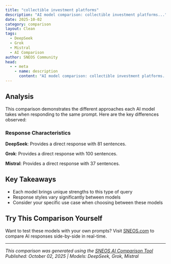 ```yaml
---
title: "collectible investment platforms"
description: "AI model comparison: collectible investment platforms..."
date: 2025-10-02
category: comparison
layout: Clean
tags:
  - DeepSeek
  - Grok
  - Mistral
  - AI Comparison
author: SNEOS Community
head:
  - - meta
    - name: description
      content: "AI model comparison: collectible investment platforms..."
---
```


<ChatComparison
  title="collectible investment platforms"
  prompt="collectible investment platforms"
  :responses='{"DeepSeek": "Of course. This is a fascinating and rapidly growing area of the investment world. Collectible investment platforms are online marketplaces that allow individuals to buy, sell, and sometimes even trade fractional shares of high-value collectible assets.\n\nHere\u2019s a comprehensive breakdown of collectible investment platforms, including how they work, key players, benefits, risks, and how to get started.\n\n### What Are Collectible Investment Platforms?\n\nAt their core, these platforms democratize access to assets that were traditionally only available to the ultra-wealthy. They use a model called **fractional ownership**, where a single valuable item (like a rare trading card or a vintage car) is purchased by the platform and then divided into shares that are sold to individual investors.\n\n---\n\n### How They Typically Work\n\n1. **Sourcing \u0026 Authentication:** The platform sources a high-quality, desirable asset. A critical part of their value proposition is rigorous authentication and grading by third-party experts (e.g., PSA for cards, CGC for comics).\n2. **Securitization:** The asset is placed into a legal entity (like an LLC), making it a securitized asset. This is what allows it to be divided into shares.\n3. **Fractional Offering:** Shares of the asset are offered to the platform\u0027s users at a fixed price per share.\n4. **Trading:** After the initial offering, a secondary marketplace usually opens, allowing users to buy and sell their shares amongst themselves, much like a stock exchange.\n5. **Custody \u0026 Insurance:** The physical asset is stored in a secure, insured, climate-controlled vault.\n\n---\n\n### Major Categories \u0026 Key Platforms\n\nThe market has specialized into platforms focusing on different types of collectibles.\n\n#### **1. Sports Cards \u0026 Memorabilia**\nThis is the most mature segment of the market.\n* **Rally Rd:** A pioneer in the space. Offers a wide range of assets from sports cards (Honus Wagner) to collectible cars (Batmobile) and pop culture items.\n* **Collectable:** Focuses heavily on data-driven investing, with deep analytics on past sales and market trends. Strong focus on high-end sports cards and memorabilia.\n* **Alt:** Known for its user-friendly app and a large marketplace for both fractional and whole collectibles, especially modern sports cards.\n* **Loupe:** A platform focused exclusively on sealed collectibles (ungraded, in original packaging) like sealed video games, booster boxes, and vintage toys.\n\n#### **2. Fine Art**\n* **Masterworks:** The leader in the fine art fractional space. They specialize in buying blue-chip art by artists like Banksy, Basquiat, and Yayoi Kusama, with a strong focus on art market research.\n* **Otis (now known as Public Premium):** Offers a broader range of \u0022cultural assets,\u0022 including art, sneakers, and collectibles, integrated into the Public.com investing app.\n\n#### **3. Trading Cards \u0026 Comics (Beyond Sports)**\n* **StarStock:** Focuses on the \u0022assetization\u0022 of modern sports and Pok\u00E9mon cards, offering a seamless process from breaking packs to grading and selling fractions.\n* **PCG (Pop Culture Collectibles):** Specializes in high-end comic books, vintage video games, and trading cards (like Pok\u00E9mon and Magic: The Gathering).\n\n#### **4. Diverse \u0026 Niche Collectibles**\nSome platforms cast a wider net.\n* **Rally Rd** (mentioned above) covers cars, watches, and fine wine.\n* **Vaulted:** Unique for focusing on fractional ownership of physical gold and silver, bridging the gap between collectibles and commodities.\n\n---\n\n### Benefits of Using These Platforms\n\n* **Accessibility \u0026 Affordability:** You can own a piece of a $1 million comic book for as little as $10.\n* **Diversification:** Allows you to diversify your portfolio beyond traditional stocks and bonds into alternative assets with low correlation to the stock market.\n* **Liquidity:** The secondary markets provide a way to exit your investment without the platform having to sell the entire physical asset.\n* **Reduced Hassle:** No need to worry about storage, insurance, or authentication\u2014the platform handles it all.\n* **Passion Investing:** Allows you to invest in things you are personally passionate about.\n\n---\n\n### Significant Risks \u0026 Considerations\n\n* **Illiquidity \u0026 Trading Halts:** Even with a secondary market, there\u0027s no guarantee you can sell your shares instantly. Some assets may have low trading volume. Platforms can also halt trading.\n* **High Fees:** Be aware of management fees, transaction fees, and carried interest fees that can eat into your returns.\n* **Volatility \u0026 Speculation:** The collectibles market can be highly speculative and driven by trends. Prices can be much more volatile than traditional investments.\n* **Platform Risk:** You are trusting the platform with your money and the asset\u0027s security. The platform could fail or be mismanaged.\n* **Valuation Risk:** The initial valuation is set by the platform. There\u0027s no guarantee the market will agree with that valuation in the secondary market.\n* **No Income Generation:** Unlike dividend stocks or rental property, these assets don\u0027t generate cash flow. Your return is 100% dependent on capital appreciation.\n\n---\n\n### How to Get Started \u0026 Best Practices\n\n1. **Do Your Research:** Don\u0027t just invest in a \u0022cool\u0022 item. Research the asset\u0027s market, its past sales history (look at PriceRealized.com for art, eBay sold listings for cards), and its cultural significance.\n2. **Choose Your Platform Wisely:** Look into the platform\u0027s track record, fee structure, and the quality of their authentication partners.\n3. **Start Small:** Treat this as a speculative, alternative investment. Allocate only a small portion of your overall portfolio that you are willing to lose.\n4. **Diversify Within the Category:** Don\u0027t put all your money into one baseball card. Spread it across different assets, eras, or even categories (e.g., a mix of art, cards, and comics).\n5. **Understand the Exit:** Read the platform\u0027s terms to understand how and when a full asset sale occurs, and how profits are distributed.\n\n### The Future Outlook\n\nThe sector is still evolving. We are seeing trends like:\n* **Increased regulation** as the space matures.\n* **More data and analytics** to help investors make informed decisions.\n* **Blockchain and NFTs** being used to verify ownership and provenance.\n\nIn summary, collectible investment platforms offer an exciting new way to engage with the world of collectibles as an asset class. However, they come with unique risks and should be approached with caution, thorough research, and a clear understanding that they are a long-term, speculative play.", "Grok": "Collectible investment platforms are online marketplaces or services that allow individuals to invest in, buy, sell, or trade collectible items as alternative assets. These platforms often focus on items like art, trading cards, sneakers, vintage toys, wine, watches, NFTs (non-fungible tokens), and other high-value or rare collectibles. They aim to democratize access to alternative investments by fractionalizing ownership, providing authentication, and creating liquid markets for traditionally illiquid assets.\n\nBelow is an overview of collectible investment platforms, including some popular examples, their features, and considerations for investors:\n\n---\n\n### **1. Types of Collectible Investment Platforms**\n- **Fractional Ownership Platforms**: These allow investors to buy shares or fractions of high-value collectibles, lowering the entry barrier for investment.\n- **Marketplaces**: Platforms where users can buy, sell, or trade collectibles directly, often with tools for authentication and pricing.\n- **NFT and Digital Collectibles Platforms**: Focus on blockchain-based digital collectibles like art, virtual real estate, or gaming assets.\n- **Specialized Platforms**: Platforms targeting specific niches, such as wine, sneakers, or sports memorabilia.\n\n---\n\n### **2. Popular Collectible Investment Platforms**\nHere are some well-known platforms across different categories:\n\n#### **Art and Historical Collectibles**\n- **Masterworks**: \n - Focus: Fractional ownership of fine art.\n - Features: Investors can buy shares in artworks by famous artists like Banksy or Basquiat. Masterworks handles storage, insurance, and eventual sales, distributing profits to shareholders.\n - Pros: Access to blue-chip art without needing millions of dollars.\n - Cons: High fees (1.5% annual management fee \u002B 20% of profit upon sale) and illiquidity (artworks are held for 3-10 years).\n- **Rally**:\n - Focus: Fractional ownership of collectibles like vintage cars, rare books, sports memorabilia, and watches.\n - Features: Investors buy shares in assets, and Rally manages storage and maintenance. Assets can be sold or traded on the platform.\n - Pros: Diverse asset classes and low entry points (as little as $10 per share).\n - Cons: Limited liquidity and platform fees.\n\n#### **Trading Cards and Sports Memorabilia**\n- **Alt**:\n - Focus: Trading cards (e.g., Pok\u00E9mon, baseball, Magic: The Gathering).\n - Features: Provides a marketplace for buying/selling cards and offers fractional ownership through its \u0022Vault\u0022 system. Also provides data-driven insights for collectors.\n - Pros: Authentication services and market analytics.\n - Cons: High volatility in card values and platform fees.\n- **Goldin Auctions**:\n - Focus: High-end sports memorabilia and trading cards.\n - Features: An auction platform for rare items like game-worn jerseys, autographed items, and vintage cards.\n - Pros: Trusted for high-value collectibles.\n - Cons: Geared toward experienced collectors with significant capital.\n\n#### **Sneakers and Streetwear**\n- **StockX**:\n - Focus: Sneakers, streetwear, and other collectibles.\n - Features: A \u0022stock market\u0022 for sneakers where users can buy/sell authenticated items at market prices. Includes price charts and portfolio tracking.\n - Pros: High liquidity and transparent pricing.\n - Cons: Fees on transactions (3% seller fee \u002B payment processing fees).\n- **GOAT**:\n - Focus: Sneakers and apparel.\n - Features: A marketplace for buying/selling authenticated sneakers with a focus on rare releases.\n - Pros: Trusted authentication process.\n - Cons: Limited to specific categories of collectibles.\n\n#### **Wine and Spirits**\n- **Vinovest**:\n - Focus: Fine wine investment.\n - Features: Allows investors to build portfolios of fine wines, with Vinovest handling sourcing, storage, and sales. Offers fractional ownership for high-end bottles.\n - Pros: Diversification into a tangible asset with historical appreciation.\n - Cons: Fees (2.5-2.85% annual management fee) and long holding periods.\n- **WhiskyVest**:\n - Focus: Whisky and rare spirits.\n - Features: Similar to Vinovest but focused on whisky casks and bottles.\n - Pros: Niche market with potential for high returns.\n - Cons: Illiquidity and niche expertise required.\n\n#### **NFTs and Digital Collectibles**\n- **OpenSea**:\n - Focus: NFT marketplace for digital art, collectibles, and virtual assets.\n - Features: Users can buy, sell, or trade NFTs using cryptocurrency (e.g., Ethereum).\n - Pros: Wide variety of digital collectibles and high liquidity.\n - Cons: High volatility and risk of scams or \u201Crug pulls.\u201D\n- **Rarible**:\n - Focus: NFT creation and trading.\n - Features: Allows artists and collectors to mint and trade NFTs with customizable royalties.\n - Pros: Creator-friendly platform.\n - Cons: Gas fees (Ethereum network costs) can be high.\n\n---\n\n### **3. Key Features to Look for in a Platform**\n- **Authentication and Verification**: Ensures the collectibles are genuine and not counterfeit.\n- **Liquidity**: Ability to easily buy or sell your investment or shares.\n- **Fees**: Look for management fees, transaction fees, or profit-sharing structures.\n- **Storage and Insurance**: For physical assets, check if the platform handles secure storage and insurance.\n- **Market Data and Transparency**: Platforms should provide historical data, price trends, and performance metrics.\n- **Regulation and Security**: Ensure the platform adheres to financial or blockchain regulations and has robust cybersecurity.\n\n---\n\n### **4. Benefits of Collectible Investment Platforms**\n- **Diversification**: Collectibles can hedge against traditional market volatility (stocks, bonds).\n- **Accessibility**: Fractional ownership makes expensive assets accessible to smaller investors.\n- **Passion Investing**: Collectors can invest in items they are passionate about, such as art or sports memorabilia.\n- **Potential Returns**: Some collectibles, like rare sneakers or fine wine, have historically appreciated in value.\n\n---\n\n### **5. Risks and Considerations**\n- **Volatility**: Prices of collectibles can fluctuate wildly based on trends, demand, or economic conditions.\n- **Illiquidity**: Some platforms or assets may require holding periods of several years before you can sell.\n- **Fees**: High management or transaction fees can eat into returns.\n- **Counterfeit Risk**: Even with authentication, there is a risk of fraud or misrepresentation.\n- **Regulation**: Many platforms operate in a gray area of financial regulation, especially NFT marketplaces.\n- **Market Risk**: Cultural or trend shifts can devalue certain collectibles overnight (e.g., Beanie Babies in the 1990s).\n\n---\n\n### **6. Tips for Getting Started**\n1. **Research the Asset Class**: Understand the market dynamics of the collectible you\u2019re interested in (e.g., rarity, demand trends).\n2. **Start Small**: Test the waters with a small investment to understand the platform and risks.\n3. **Diversify**: Don\u2019t put all your money into one type of collectible or platform.\n4. **Check Reviews**: Look for user feedback on the platform\u2019s reliability, fees, and customer service.\n5. **Consult Experts**: For high-value investments, consider consulting appraisers or financial advisors with expertise in collectibles.\n\n---\n\n### **7. Conclusion**\nCollectible investment platforms offer a unique way to diversify investment portfolios and engage with alternative assets. However, they come with significant risks due to market volatility, illiquidity, and high fees. Whether you\u0027re a passionate collector or a speculative investor, ensure you thoroughly research the platform and asset class before committing funds.\n\nIf you\u2019re interested in a specific type of collectible or platform, let me know, and I can provide more tailored information!", "Mistral": "Collectible investment platforms have gained popularity as they provide a way for individuals to invest in and trade various types of collectibles, such as art, wine, sports memorabilia, and more. These platforms often democratize access to high-value assets that were previously only available to wealthy investors. Here are some notable collectible investment platforms:\n\n1. **Masterworks**:\n - **Focus**: Fine art.\n - **How it Works**: Masterworks allows investors to buy shares in high-value artworks. The platform handles the acquisition, storage, and eventual sale of the artworks, distributing profits to shareholders.\n\n2. **Rally**:\n - **Focus**: Diverse collectibles including classic cars, sports memorabilia, wine, and more.\n - **How it Works**: Rally acquires collectibles and offers shares to investors. The platform manages the assets and provides a secondary market for trading shares.\n\n3. **Otis**:\n - **Focus**: Cultural assets including art, sneakers, and collectibles.\n - **How it Works**: Otis allows investors to buy shares in cultural assets. The platform handles the acquisition, storage, and eventual sale of the assets, distributing profits to shareholders.\n\n4. **Vinovest**:\n - **Focus**: Fine wine.\n - **How it Works**: Vinovest allows investors to buy shares in fine wine collections. The platform handles the acquisition, storage, and eventual sale of the wine, distributing profits to shareholders.\n\n5. **Mythic Markets**:\n - **Focus**: Pop culture collectibles, including comic books, trading cards, and memorabilia.\n - **How it Works**: Mythic Markets allows investors to buy shares in pop culture collectibles. The platform handles the acquisition, storage, and eventual sale of the assets, distributing profits to shareholders.\n\n6. **Collectable**:\n - **Focus**: Sports memorabilia.\n - **How it Works**: Collectable allows investors to buy shares in sports memorabilia. The platform handles the acquisition, storage, and eventual sale of the assets, distributing profits to shareholders.\n\n7. **Dibbs**:\n - **Focus**: Trading cards and other collectibles.\n - **How it Works**: Dibbs allows investors to buy fractional shares in trading cards and other collectibles. The platform handles the acquisition, storage, and eventual sale of the assets, distributing profits to shareholders.\n\n8. **Fractional**:\n - **Focus**: Art, wine, and other collectibles.\n - **How it Works**: Fractional allows investors to buy shares in various collectibles. The platform handles the acquisition, storage, and eventual sale of the assets, distributing profits to shareholders.\n\nThese platforms typically offer a user-friendly interface, detailed information about the assets, and a secondary market for trading shares. They also handle the logistics of storing and insuring the assets, making it easier for investors to participate without the hassle of managing physical collectibles.\n\nBefore investing, it\u0027s important to do thorough research and understand the risks involved, as the value of collectibles can be volatile and subject to market conditions."}' 
  published-date="10:15"
/>

## Analysis

This comparison demonstrates the different approaches each AI model takes when responding to the same prompt. Here are the key differences observed:

### Response Characteristics

**DeepSeek**: Provides a direct response with 81 sentences. 

**Grok**: Provides a direct response with 100 sentences. 

**Mistral**: Provides a direct response with 37 sentences. 

## Key Takeaways

- Each model brings unique strengths to this type of query
- Response styles vary significantly between models
- Consider your specific use case when choosing between these models

## Try This Comparison Yourself

Want to test these models with your own prompts? Visit [SNEOS.com](https://sneos.com) to compare AI responses side-by-side in real-time.

---

*This comparison was generated using the [SNEOS AI Comparison Tool](https://sneos.com)*
*Published: October 02, 2025 | Models: DeepSeek, Grok, Mistral*
